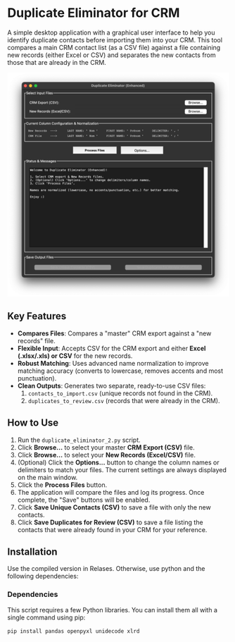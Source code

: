# Duplicate Eliminator for CRM

A simple desktop application with a graphical user interface to help you identify duplicate contacts before importing them into your CRM.
This tool compares a main CRM contact list (as a CSV file) against a file containing new records (either Excel or CSV) and separates the new contacts from those that are already in the CRM.

![screenshot](/screenshot.png)


## Key Features

- **Compares Files**: Compares a "master" CRM export against a "new records" file.
- **Flexible Input**: Accepts CSV for the CRM export and either **Excel (.xlsx/.xls) or CSV** for the new records.
- **Robust Matching**: Uses advanced name normalization to improve matching accuracy (converts to lowercase, removes accents and most punctuation).
- **Clean Outputs**: Generates two separate, ready-to-use CSV files:
    1.  `contacts_to_import.csv` (unique records not found in the CRM).
    2.  `duplicates_to_review.csv` (records that were already in the CRM).

## How to Use

1.  Run the `duplicate_eliminator_2.py` script.
2.  Click **Browse...** to select your master **CRM Export (CSV)** file.
3.  Click **Browse...** to select your **New Records (Excel/CSV)** file.
4.  (Optional) Click the **Options...** button to change the column names or delimiters to match your files. The current settings are always displayed on the main window.
5.  Click the **Process Files** button.
6.  The application will compare the files and log its progress. Once complete, the "Save" buttons will be enabled.
7.  Click **Save Unique Contacts (CSV)** to save a file with only the new contacts.
8.  Click **Save Duplicates for Review (CSV)** to save a file listing the contacts that were already found in your CRM for your reference.

## Installation
Use the compiled version in Relases. 
Otherwise, use python and the following dependencies: 

### Dependencies
This script requires a few Python libraries. You can install them all with a single command using pip:

```bash
pip install pandas openpyxl unidecode xlrd
```


